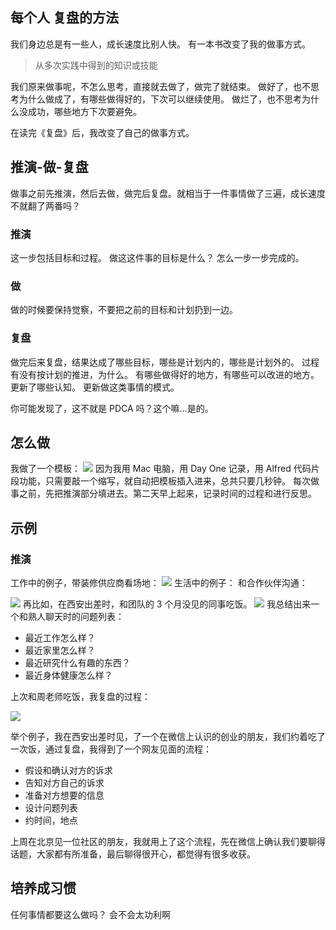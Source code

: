 每个人
复盘的方法
---
我们身边总是有一些人，成长速度比别人快。
有一本书改变了我的做事方式。
>从多次实践中得到的知识或技能

我们原来做事呢，不怎么思考，直接就去做了，做完了就结束。
做好了，也不思考为什么做成了，有哪些做得好的，下次可以继续使用。
做烂了，也不思考为什么没成功，哪些地方下次要避免。

在读完《复盘》后，我改变了自己的做事方式。

## 推演-做-复盘
做事之前先推演，然后去做，做完后复盘。就相当于一件事情做了三遍，成长速度不就翻了两番吗？

### 推演
这一步包括目标和过程。
做这这件事的目标是什么？
怎么一步一步完成的。

### 做
做的时候要保持觉察，不要把之前的目标和计划扔到一边。

###  复盘
做完后来复盘，结果达成了哪些目标，哪些是计划内的，哪些是计划外的。
过程有没有按计划的推进，为什么。
有哪些做得好的地方，有哪些可以改进的地方。
更新了哪些认知。
更新做这类事情的模式。

你可能发现了，这不就是 PDCA 吗？这个嘛...是的。

## 怎么做
我做了一个模板：
![](./_image/2017-03-02-07-52-15.jpg)
因为我用 Mac 电脑，用 Day One 记录，用 Alfred 代码片段功能，只需要敲一个缩写，就自动把模板插入进来，总共只要几秒钟。
每次做事之前，先把推演部分填进去。第二天早上起来，记录时间的过程和进行反思。

## 示例
### 推演
工作中的例子，带装修供应商看场地：
![](./_image/2017-03-02-08-17-18.jpg)
生活中的例子：
和合作伙伴沟通：

![](./_image/2017-03-02-08-16-41.jpg)
再比如，在西安出差时，和团队的 3 个月没见的同事吃饭。
![](./_image/2017-03-02-08-12-25.jpg)
我总结出来一个和熟人聊天时的问题列表：
* 最近工作怎么样？
* 最近家里怎么样？
* 最近研究什么有趣的东西？
* 最近身体健康怎么样？

上次和周老师吃饭，我复盘的过程：

![](./_image/2017-03-02-08-15-54.jpg)



举个例子，我在西安出差时见，了一个在微信上认识的创业的朋友，我们约着吃了一次饭，通过复盘，我得到了一个网友见面的流程：
* 假设和确认对方的诉求
* 告知对方自己的诉求
* 准备对方想要的信息
* 设计问题列表
* 约时间，地点

上周在北京见一位社区的朋友，我就用上了这个流程，先在微信上确认我们要聊得话题，大家都有所准备，最后聊得很开心，都觉得有很多收获。
## 培养成习惯

任何事情都要这么做吗？
会不会太功利啊